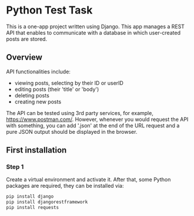 # Python Test Task
This is a one-app project written using Django. This app manages a REST API that enables to communicate with a database in which user-created posts are stored.   

## Overview
API functionalities include:
* viewing posts, selecting by their ID or userID
* editing posts (their 'title' or 'body')
* deleting posts
* creating new posts

The API can be tested using 3rd party services, for example, https://www.postman.com/.
However, whenever you would request the API with something, you can add '.json' at the end of the URL request and a pure JSON output should be displayed in the browser.

## First installation
### Step 1
Create a virtual environment and activate it. After that, some Python packages are required, they can be installed via:
```bash
pip install django
pip install djangorestframework
pip install requests 
```
